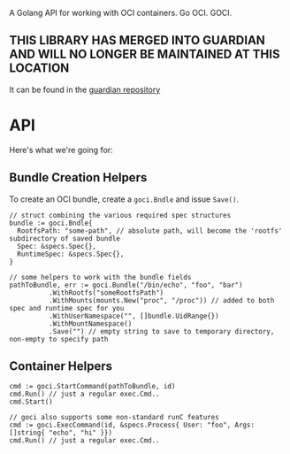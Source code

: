 A Golang API for working with OCI containers. Go OCI. GOCI. 

## THIS LIBRARY HAS MERGED INTO GUARDIAN AND WILL NO LONGER BE MAINTAINED AT THIS LOCATION

It can be found in the [guardian repository](https://github.com/cloudfoundry-incubator/guardian/tree/master/rundmc/goci)

# API

Here's what we're going for:

## Bundle Creation Helpers

To create an OCI bundle, create a `goci.Bndle` and issue `Save()`.

~~~~
// struct combining the various required spec structures
bundle := goci.Bndle{
  RootfsPath: "some-path", // absolute path, will become the 'rootfs' subdirectory of saved bundle
  Spec: &specs.Spec{},
  RuntimeSpec: &specs.Spec{},
}

// some helpers to work with the bundle fields
pathToBundle, err := goci.Bundle("/bin/echo", "foo", "bar")
          .WithRootfs("someRootfsPath")
          .WithMounts(mounts.New("proc", "/proc")) // added to both spec and runtime spec for you
          .WithUserNamespace("", []bundle.UidRange{})
          .WithMountNamespace()
          .Save("") // empty string to save to temporary directory, non-empty to specify path
~~~~

## Container Helpers

~~~~
cmd := goci.StartCommand(pathToBundle, id)
cmd.Run() // just a regular exec.Cmd..
cmd.Start()

// goci also supports some non-standard runC features
cmd := goci.ExecCommand(id, &specs.Process{ User: "foo", Args: []string{ "echo", "hi" }})
cmd.Run() // just a regular exec.Cmd..
~~~~
